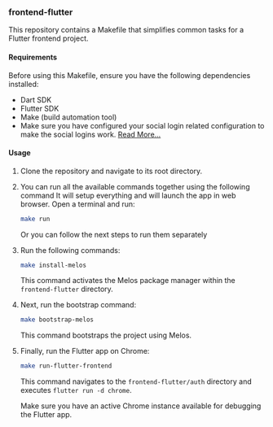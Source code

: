 ### frontend-flutter

This repository contains a Makefile that simplifies common tasks for a Flutter frontend project.

#### Requirements

Before using this Makefile, ensure you have the following dependencies installed:

- Dart SDK
- Flutter SDK
- Make (build automation tool)
- Make sure you have configured your social login related configuration to make the social logins work. [Read More...](./frontend-flutter/packages/auth/README.md)

#### Usage

1. Clone the repository and navigate to its root directory.
2. You can run all the available commands together using the following command
   It will setup everything and will launch the app in web browser.
   Open a terminal and run:

   ```bash
   make run
   ```

   Or you can follow the next steps to run them separately

3. Run the following commands:

   ```bash
   make install-melos
   ```

   This command activates the Melos package manager within the `frontend-flutter` directory.

4. Next, run the bootstrap command:

   ```bash
   make bootstrap-melos
   ```

   This command bootstraps the project using Melos.

5. Finally, run the Flutter app on Chrome:

   ```bash
   make run-flutter-frontend
   ```

   This command navigates to the `frontend-flutter/auth` directory and executes `flutter run -d chrome`.

   Make sure you have an active Chrome instance available for debugging the Flutter app.
